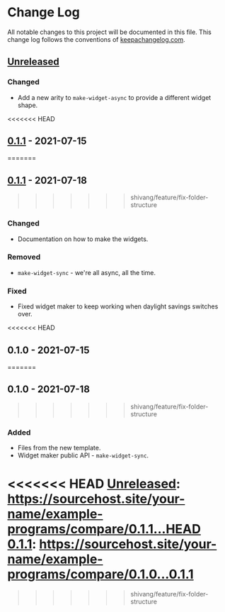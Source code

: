 # Change Log
All notable changes to this project will be documented in this file. This change log follows the conventions of [keepachangelog.com](http://keepachangelog.com/).

## [Unreleased]
### Changed
- Add a new arity to `make-widget-async` to provide a different widget shape.

<<<<<<< HEAD
## [0.1.1] - 2021-07-15
=======
## [0.1.1] - 2021-07-18
>>>>>>> shivang/feature/fix-folder-structure
### Changed
- Documentation on how to make the widgets.

### Removed
- `make-widget-sync` - we're all async, all the time.

### Fixed
- Fixed widget maker to keep working when daylight savings switches over.

<<<<<<< HEAD
## 0.1.0 - 2021-07-15
=======
## 0.1.0 - 2021-07-18
>>>>>>> shivang/feature/fix-folder-structure
### Added
- Files from the new template.
- Widget maker public API - `make-widget-sync`.

<<<<<<< HEAD
[Unreleased]: https://sourcehost.site/your-name/example-programs/compare/0.1.1...HEAD
[0.1.1]: https://sourcehost.site/your-name/example-programs/compare/0.1.0...0.1.1
=======
[Unreleased]: https://sourcehost.site/your-name/gitexample/compare/0.1.1...HEAD
[0.1.1]: https://sourcehost.site/your-name/gitexample/compare/0.1.0...0.1.1
>>>>>>> shivang/feature/fix-folder-structure
